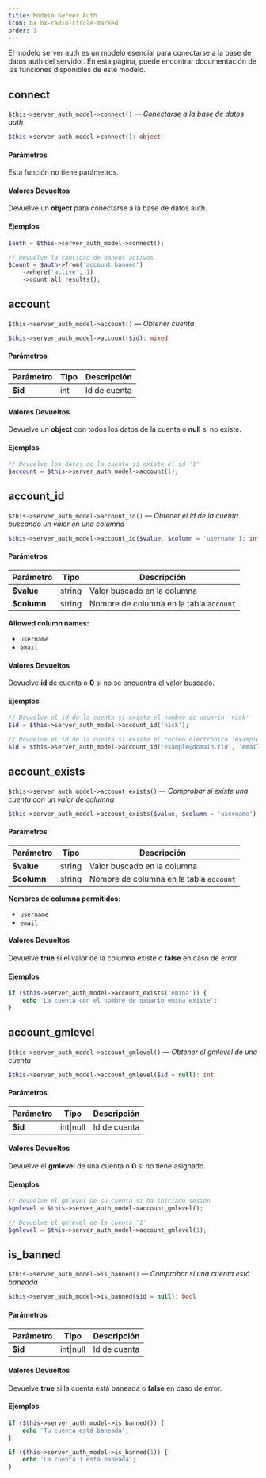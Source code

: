 ```yaml
---
title: Modelo Server Auth
icon: bx bx-radio-circle-marked
order: 1
---
```


El modelo server auth es un modelo esencial para conectarse a la base de datos auth del servidor. En esta página, puede encontrar documentación de las funciones disponibles de este modelo.

## connect

`$this->server_auth_model->connect()` — _Conectarse a la base de datos auth_

```php
$this->server_auth_model->connect(): object
```

#### Parámetros

Esta función no tiene parámetros.

#### Valores Devueltos

Devuelve un **object** para conectarse a la base de datos auth.

#### Ejemplos

```php
$auth = $this->server_auth_model->connect();

// Devuelve la cantidad de baneos activos
$count = $auth->from('account_banned')
    ->where('active', 1)
    ->count_all_results();
```

## account

`$this->server_auth_model->account()` — _Obtener cuenta_

```php
$this->server_auth_model->account($id): mixed
```

#### Parámetros

| Parámetro | Tipo | Descripción |
| ------- | ------- | ------- |
| **$id** | int | Id de cuenta |

#### Valores Devueltos

Devuelve un **object** con todos los datos de la cuenta o **null** si no existe.

#### Ejemplos

```php
// Devuelve los datos de la cuenta si existe el id '1'
$account = $this->server_auth_model->account(1);
```

## account_id

`$this->server_auth_model->account_id()` — _Obtener el id de la cuenta buscando un valor en una columna_

```php
$this->server_auth_model->account_id($value, $column = 'username'): int
```

#### Parámetros

| Parámetro | Tipo | Descripción |
| ------- | ------- | ------- |
| **$value** | string | Valor buscado en la columna |
| **$column** | string | Nombre de columna en la tabla `account` |

**Allowed column names:**

- `username`
- `email`

#### Valores Devueltos

Devuelve **id** de cuenta o **0** si no se encuentra el valor buscado.

#### Ejemplos

```php
// Devuelve el id de la cuenta si existe el nombre de usuario 'nick'
$id = $this->server_auth_model->account_id('nick');

// Devuelve el id de la cuenta si existe el correo electrónico 'example@domain.tld'
$id = $this->server_auth_model->account_id('example@domain.tld', 'email');
```

## account_exists

`$this->server_auth_model->account_exists()` — _Comprobar si existe una cuenta con un valor de columna_

```php
$this->server_auth_model->account_exists($value, $column = 'username'): bool
```

#### Parámetros

| Parámetro | Tipo | Descripción |
| ------- | ------- | ------- |
| **$value** | string | Valor buscado en la columna |
| **$column** | string | Nombre de columna en la tabla `account` |

**Nombres de columna permitidos:**

- `username`
- `email`

#### Valores Devueltos

Devuelve **true** si el valor de la columna existe o **false** en caso de error.

#### Ejemplos

```php
if ($this->server_auth_model->account_exists('emina')) {
    echo 'La cuenta con el nombre de usuario emina existe';
}
```

## account_gmlevel

`$this->server_auth_model->account_gmlevel()` — _Obtener el gmlevel de una cuenta_

```php
$this->server_auth_model->account_gmlevel($id = null): int
```

#### Parámetros

| Parámetro | Tipo | Descripción |
| ------- | ------- | ------- |
| **$id** | int\|null | Id de cuenta |

#### Valores Devueltos

Devuelve el **gmlevel** de una cuenta o **0** si no tiene asignado.

#### Ejemplos

```php
// Devuelve el gmlevel de su cuenta si ha iniciado sesión
$gmlevel = $this->server_auth_model->account_gmlevel();

// Devuelve el gmlevel de la cuenta '1'
$gmlevel = $this->server_auth_model->account_gmlevel(1);
```

## is_banned

`$this->server_auth_model->is_banned()` — _Comprobar si una cuenta está baneada_

```php
$this->server_auth_model->is_banned($id = null): bool
```

#### Parámetros

| Parámetro | Tipo | Descripción |
| ------- | ------- | ------- |
| **$id** | int\|null | Id de cuenta |

#### Valores Devueltos

Devuelve **true** si la cuenta está baneada o **false** en caso de error.

#### Ejemplos

```php
if ($this->server_auth_model->is_banned()) {
    echo 'Tu cuenta está baneada';
}

if ($this->server_auth_model->is_banned(1)) {
    echo 'La cuenta 1 está baneada';
}
```
